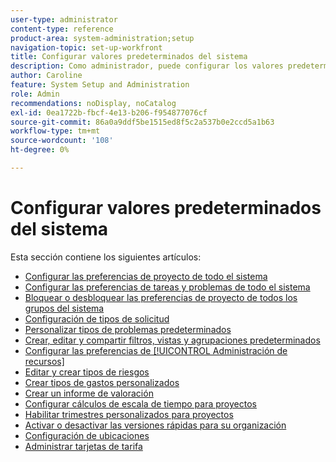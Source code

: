 ```yaml
---
user-type: administrator
content-type: reference
product-area: system-administration;setup
navigation-topic: set-up-workfront
title: Configurar valores predeterminados del sistema
description: Como administrador, puede configurar los valores predeterminados del sistema, como las preferencias de todos los proyectos que creen los usuarios. [!DNL Adobe Workfront]
author: Caroline
feature: System Setup and Administration
role: Admin
recommendations: noDisplay, noCatalog
exl-id: 0ea1722b-fbcf-4e13-b206-f954877076cf
source-git-commit: 86a0a9ddf5be1515ed8f5c2a537b0e2ccd5a1b63
workflow-type: tm+mt
source-wordcount: '108'
ht-degree: 0%

---
```


# Configurar valores predeterminados del sistema

Esta sección contiene los siguientes artículos:

* [Configurar las preferencias de proyecto de todo el sistema](../../../administration-and-setup/set-up-workfront/configure-system-defaults/set-project-preferences.md)
* [Configurar las preferencias de tareas y problemas de todo el sistema](../../../administration-and-setup/set-up-workfront/configure-system-defaults/set-task-issue-preferences.md)
* [Bloquear o desbloquear las preferencias de proyecto de todos los grupos del sistema](../../../administration-and-setup/set-up-workfront/configure-system-defaults/lock-or-unlock-project-preferences-for-groups-system.md)
* [Configuración de tipos de solicitud](../../../administration-and-setup/set-up-workfront/configure-system-defaults/configure-request-types.md)
* [Personalizar tipos de problemas predeterminados](../../../administration-and-setup/set-up-workfront/configure-system-defaults/customize-default-issue-types.md)
* [Crear, editar y compartir filtros, vistas y agrupaciones predeterminados](../../../administration-and-setup/set-up-workfront/configure-system-defaults/create-and-share-default-fvgs.md)
* [Configurar las preferencias de [!UICONTROL Administración de recursos]](../../../administration-and-setup/set-up-workfront/configure-system-defaults/configure-resource-mgmt-preferences.md)
* [Editar y crear tipos de riesgos](../../../administration-and-setup/set-up-workfront/configure-system-defaults/edit-create-risk-types.md)
* [Crear tipos de gastos personalizados](../../../administration-and-setup/set-up-workfront/configure-system-defaults/create-custom-expense-types.md)
* [Crear un informe de valoración](../../../administration-and-setup/set-up-workfront/configure-system-defaults/create-scorecard.md)
* [Configurar cálculos de escala de tiempo para proyectos](../../../administration-and-setup/set-up-workfront/configure-system-defaults/configure-timeline-recalculations-projects.md)
* [Habilitar trimestres personalizados para proyectos](../../../administration-and-setup/set-up-workfront/configure-system-defaults/enable-custom-quarters-projects.md)
* [Activar o desactivar las versiones rápidas para su organización](../../../administration-and-setup/set-up-workfront/configure-system-defaults/enable-fast-release-process.md)
* [Configuración de ubicaciones](/help/quicksilver/administration-and-setup/set-up-workfront/configure-system-defaults/configure-locations.md)
* [Administrar tarjetas de tarifa](/help/quicksilver/administration-and-setup/set-up-workfront/configure-system-defaults/manage-rate-cards.md)
